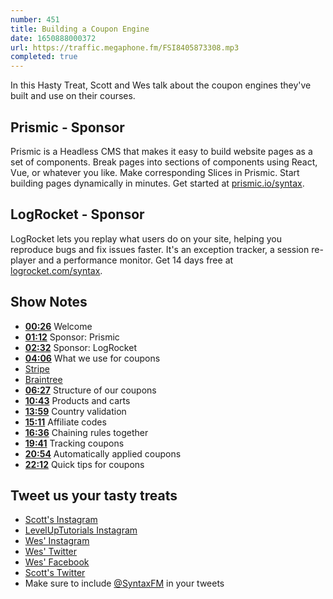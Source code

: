 ```yaml
---
number: 451
title: Building a Coupon Engine
date: 1650888000372
url: https://traffic.megaphone.fm/FSI8405873308.mp3
completed: true
---
```


In this Hasty Treat, Scott and Wes talk about the coupon engines they've built and use on their courses.

## Prismic - Sponsor

Prismic is a Headless CMS that makes it easy to build website pages as a set of components. Break pages into sections of components using React, Vue, or whatever you like. Make corresponding Slices in Prismic. Start building pages dynamically in minutes. Get started at [prismic.io/syntax](https://prismic.io/syntax).

## LogRocket - Sponsor

LogRocket lets you replay what users do on your site, helping you reproduce bugs and fix issues faster. It's an exception tracker, a session re-player and a performance monitor. Get 14 days free at [logrocket.com/syntax](https://logrocket.com/syntax).

## Show Notes

* **[00:26](#t=00:26)** Welcome
* **[01:12](#t=01:12)** Sponsor: Prismic
* **[02:32](#t=02:32)** Sponsor: LogRocket
* **[04:06](#t=04:06)** What we use for coupons
* [Stripe](https://stripe.com)
* [Braintree](https://www.braintreepayments.com/)
* **[06:27](#t=06:27)** Structure of our coupons
* **[10:43](#t=10:43)** Products and carts
* **[13:59](#t=13:59)** Country validation
* **[15:11](#t=15:11)** Affiliate codes
* **[16:36](#t=16:36)** Chaining rules together
* **[19:41](#t=19:41)** Tracking coupons
* **[20:54](#t=20:54)** Automatically applied coupons
* **[22:12](#t=22:12)** Quick tips for coupons

## Tweet us your tasty treats

* [Scott's Instagram](https://www.instagram.com/stolinski/)
* [LevelUpTutorials Instagram](https://www.instagram.com/LevelUpTutorials/)
* [Wes' Instagram](https://www.instagram.com/wesbos/)
* [Wes' Twitter](https://twitter.com/wesbos)
* [Wes' Facebook](https://www.facebook.com/wesbos.developer)
* [Scott's Twitter](https://twitter.com/stolinski)
* Make sure to include [@SyntaxFM](https://twitter.com/SyntaxFM) in your tweets
